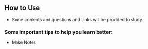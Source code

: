 ## How to Use

* Some contents and questions and Links will be provided to study. 

### Some important tips to help you learn better:
- Make Notes
